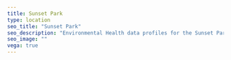 ```yaml
---
title: Sunset Park
type: location
seo_title: "Sunset Park"
seo_description: "Environmental Health data profiles for the Sunset Park neighborhood of NYC."
seo_image: ""
vega: true
---
```

